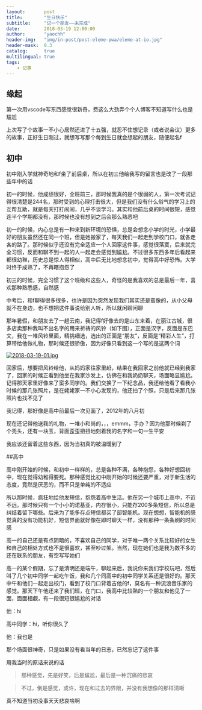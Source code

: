 ```yaml
---
layout:       post
title:        "生日快乐"
subtitle:     "记一个朋友——未完成"
date:         2018-03-19 12:00:00
author:       "yaochh"
header-img:   "img/in-post/post-eleme-pwa/eleme-at-io.jpg"
header-mask:  0.3
catalog:      true
multilingual: true
tags:
    - 记事
---
```

## 缘起

第一次用vscode写东西感觉很新奇，费这么大劲弄个个人博客不知道写什么也是尴尬
    
上次写了个故事一不小心居然还进了十五强，就忍不住想记录（或者说会议）更多的故事，正好生日刚过，就想写写那个每到生日就会想起的朋友，随便起名f

## 初中

初中刚入学就神奇地和f坐了前后桌，所以在初三他给我写的留言也是改了一段那些年中的话

初一的时候，他成绩很好，全班前三，那时候我真的是个很弱的人，第一次考试记得很清楚是244名，那时受到的心理打击很大，但是我们没有什么俗气的学习上的互帮互助，就是每天打打闹闹，几乎不谈学习。其实和他前后桌的时间很短，感觉连半个学期都没有，那时候也没有想到之后会那么熟悉吧

初一的时候，内心总是有一种来到新环境的恐惧，总是会想念小学的时光，小学最好的朋友虽然还在同一个班，但是她搬家了，每天我们一起走到学校门口，就各走各的路了。那时候似乎还没有完全适应一个人回家这件事，感觉很落寞，后来就完全习惯，反而和聊不到一起的人一起走会感觉到尴尬。不过很多东西多年后看起来都很幼稚，历史总是惊人得相似，高中后无比地想念初中，觉得高中好恐怖。大学时终于成熟了，不再瞎抱怨了

初三的时候，完全习惯了这个班级和这些人，奇怪的是我喜欢的总是最后一年，喜欢那种熟悉感，自然感

中考后，和f聊得很多很多，也许是因为突然发现我们其实还是蛮像的，从小父母就不在身边，也不想把这件事说给别人听，所以就闲聊闲聊

那年暑假，和朋友去了一趟云南，我记得f好像去的是山东来着，在丽江古城，很多店卖那种我叫不出名字的用来祈祷的风铃（如下图），正面是汉字，反面是东巴文，我在一堆风铃里面，精挑细选，选出的正面是“朋友”，反面是“精彩人生”，打算带给他做礼物，那时候还很骄傲，因为好像只看到这一个写的是这两个词

[![2018-03-19-01.jpg](https://i.loli.net/2018/03/24/5ab662f31b2bd.jpg)](https://i.loli.net/2018/03/24/5ab662f31b2bd.jpg)

回家后，想要把风铃给他，从妈妈家往家里赶，结果在我回家之前他就已经到我家了，回家的时候正看到他坐在我家沙发上，仿佛在和我奶奶聊天，场面略显尴尬。记得那天家里好像来了蛮多同学的。我们交换了一下纪念品，我还给他看了看我小时候的那几张照片，是在姥姥家一不小心发现的，他还拍了个照，只是后来那几张照片也找不见了

我记得，那好像是高中前最后一次见面了，2012年的八月初

现在还记得他送我的礼物，一堆小和尚的，，，emmm，手办？因为他那时候剃了个秃头，还有一块玉，背面歪歪扭扭地刻着我的名字和一句一生平安

我应该还留着这些东西，因为当初真的被温暖到了

##高中

高中刚开始的时候，和初中一样样的，总是各种不满，各种抱怨，各种好想回初中，现在觉得幼稚得要死。那种感觉比初中刚开始的时候还要严重，对于新生活的态度，竟然是厌恶的，而不只是单纯的不适应

所以那时候，疯狂地给他发短信，抱怨着高中生活。他在另一个城市上高中，不近不远。那时候只有一个小小的诺基亚，内存很小，只能存200多条短信，所以总是纠结着留下哪些。后来为了能多存点短信都买了部智能机。现在想想，智能机的感觉真的没有功能机好，短信界面就好像在即时聊天一样，没有那种一条条刷的时间感

高一的自己还是有点阴暗的，不喜欢自己的同学，对于唯一两个关系比较好的女生和自己的相处方式也不是很喜欢，甚至吵过架。当然，现在她们也是我为数不多的还在联系的朋友，有空写写她们

高一的某个假期，忘了是清明还是端午，聊起来后，我说你来我们学校玩吧，然后叫了几个初中同学一起吃午饭，我和几个同高中的初中同学关系还是很好的。那天中午和他们一起走出校门，看到了校门口背着吉他的f，莫名有一种流浪音乐家的感觉。那天下午他还来了我们班，在门口，我高中比较熟的一个朋友和他见了一面，面面相觑，有一段很短很尴尬的对话

他：hi

高中同学：hi，听你很久了

他：我也是

那个场面很神奇，只是如果没有看当年的日志，已然忘记了这件事

用我当时的原话来说的话

>那种感觉，先是好笑，后是尴尬，最后是一种沉痛的悲哀

>不过，倒是感觉，或许，现在和过去的界限，并没有我想像的那样清晰

真不知道当初没事天天悲哀啥啊










